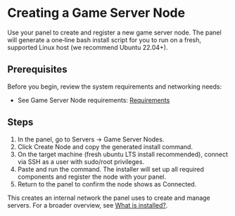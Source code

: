 # Creating a Game Server Node

Use your panel to create and register a new game server node. The panel will generate a one‑line bash install script for you to run on a fresh, supported Linux host (we recommend Ubuntu 22.04+).

## Prerequisites

Before you begin, review the system requirements and networking needs:

- See Game Server Node requirements: [Requirements](./requirements.md)

## Steps

1. In the panel, go to Servers → Game Server Nodes.
2. Click Create Node and copy the generated install command.
3. On the target machine (fresh ubuntu LTS install recommended), connect via SSH as a user with sudo/root privileges.
4. Paste and run the command. The installer will set up all required components and register the node with your panel.
5. Return to the panel to confirm the node shows as Connected.

This creates an internal network the panel uses to create and manage servers. For a broader overview, see [What is installed?](/install/what-is-installed.md).
